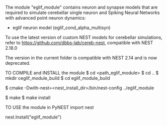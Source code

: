 The module "eglif_module" contains neuron and synapse models that are required to simulate cerebellar single neuron and Spiking Neural Networks with advanced point neuron dynamics:
- eglif neuron model (eglif_cond_alpha_multisyn)

To use the latest version of custom NEST models for cerebellar simulations, refer to https://github.com/dbbs-lab/cereb-nest, compatible with NEST 2.18.0

The version in the current folder is compatible with NEST 2.14 and is now deprecated.

TO COMPILE and INSTALL the module
$ cd <path_eglif_module>
$ cd ..
$ mkdir ceglif_module_build
$ cd eglif_module_build

$ cmake -Dwith-nest=<nest_install_dir>/bin/nest-config ../eglif_module
		
$ make
$ make install



TO USE the module in PyNEST
import nest

nest.Install("eglif_module")
